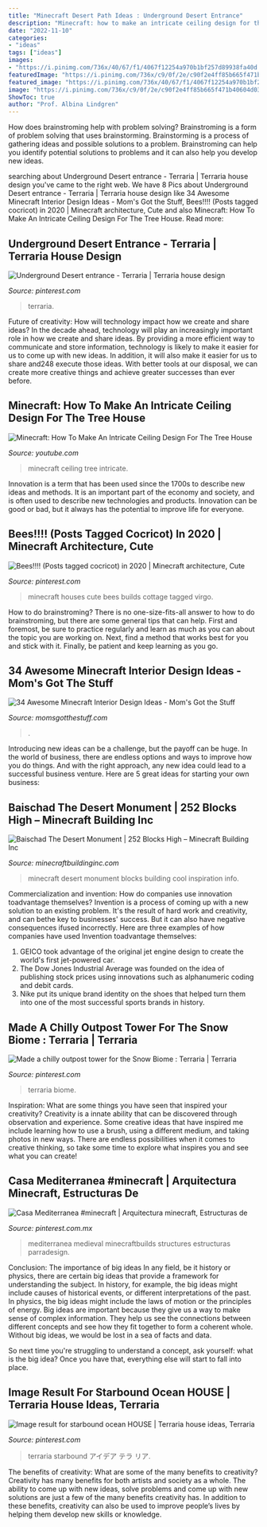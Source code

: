 ```yaml
---
title: "Minecraft Desert Path Ideas : Underground Desert Entrance"
description: "Minecraft: how to make an intricate ceiling design for the tree house"
date: "2022-11-10"
categories:
- "ideas"
tags: ["ideas"]
images:
- "https://i.pinimg.com/736x/40/67/f1/4067f12254a970b1bf257d89938fa40d.jpg"
featuredImage: "https://i.pinimg.com/736x/c9/0f/2e/c90f2e4ff85b665f471b40604d03f23f.jpg"
featured_image: "https://i.pinimg.com/736x/40/67/f1/4067f12254a970b1bf257d89938fa40d.jpg"
image: "https://i.pinimg.com/736x/c9/0f/2e/c90f2e4ff85b665f471b40604d03f23f.jpg"
ShowToc: true
author: "Prof. Albina Lindgren"
---
```



How does brainstroming help with problem solving?
Brainstroming is a form of problem solving that uses brainstorming. Brainstorming is a process of gathering ideas and possible solutions to a problem. Brainstroming can help you identify potential solutions to problems and it can also help you develop new ideas.

	

		
searching about Underground Desert entrance - Terraria | Terraria house design you've came to the right web. We have 8 Pics about Underground Desert entrance - Terraria | Terraria house design like 34 Awesome Minecraft Interior Design Ideas - Mom&#039;s Got the Stuff, Bees!!!! (Posts tagged cocricot) in 2020 | Minecraft architecture, Cute and also Minecraft: How To Make An Intricate Ceiling Design For The Tree House. Read more:
		
    
## Underground Desert Entrance - Terraria | Terraria House Design

<img loading=lazy src="https://i.pinimg.com/736x/01/85/d4/0185d426a00e833c2211222cbd300fda.jpg" onerror="this.onerror=null;this.src='https://tse3.mm.bing.net/th?id=OIP.WOvX_EkqTNyhlV1xQoek6QHaGD&amp;pid=15.1';" alt="Underground Desert entrance - Terraria | Terraria house design">

_Source: pinterest.com_

>terraria. 

	

Future of creativity: How will technology impact how we create and share ideas?
In the decade ahead, technology will play an increasingly important role in how we create and share ideas. By providing a more efficient way to communicate and store information, technology is likely to make it easier for us to come up with new ideas. In addition, it will also make it easier for us to share and248
execute those ideas. With better tools at our disposal, we can create more creative things and achieve greater successes than ever before.

    
## Minecraft: How To Make An Intricate Ceiling Design For The Tree House

<img loading=lazy src="http://i1.ytimg.com/vi/hQNc8hAGHIA/maxresdefault.jpg" onerror="this.onerror=null;this.src='https://tse4.mm.bing.net/th?id=OIP.Yhp1g5_kRzJuLKsGYoqaTgHaEK&amp;pid=15.1';" alt="Minecraft: How To Make An Intricate Ceiling Design For The Tree House">

_Source: youtube.com_

>minecraft ceiling tree intricate. 

	

Innovation is a term that has been used since the 1700s to describe new ideas and methods. It is an important part of the economy and society, and is often used to describe new technologies and products. Innovation can be good or bad, but it always has the potential to improve life for everyone.

    
## Bees!!!! (Posts Tagged Cocricot) In 2020 | Minecraft Architecture, Cute

<img loading=lazy src="https://i.pinimg.com/736x/45/60/8a/45608a9f9b9c36f16fd4802477f41f67.jpg" onerror="this.onerror=null;this.src='https://tse1.mm.bing.net/th?id=OIP.jXvk5MObguGpq2Aqk0xH4gHaEo&amp;pid=15.1';" alt="Bees!!!! (Posts tagged cocricot) in 2020 | Minecraft architecture, Cute">

_Source: pinterest.com_

>minecraft houses cute bees builds cottage tagged virgo. 

	

How to do brainstroming?
There is no one-size-fits-all answer to how to do brainstroming, but there are some general tips that can help. First and foremost, be sure to practice regularly and learn as much as you can about the topic you are working on. Next, find a method that works best for you and stick with it. Finally, be patient and keep learning as you go.

    
## 34 Awesome Minecraft Interior Design Ideas - Mom&#039;s Got The Stuff

<img loading=lazy src="https://momsgotthestuff.com/wp-content/uploads/2021/07/minecraft-interior-designs-25.jpg" onerror="this.onerror=null;this.src='https://tse4.mm.bing.net/th?id=OIP.6XqCP2WbAt2R19hZeuoo4AHaHa&amp;pid=15.1';" alt="34 Awesome Minecraft Interior Design Ideas - Mom&#039;s Got the Stuff">

_Source: momsgotthestuff.com_

>. 

	

Introducing new ideas can be a challenge, but the payoff can be huge. In the world of business, there are endless options and ways to improve how you do things. And with the right approach, any new idea could lead to a successful business venture. Here are 5 great ideas for starting your own business: 

    
## Baischad The Desert Monument | 252 Blocks High – Minecraft Building Inc

<img loading=lazy src="http://minecraftbuildinginc.com/wp-content/uploads/2014/01/Baischad-The-Desert-Monument-252-Blocks-High-minecraft-building-ideas-5.jpg" onerror="this.onerror=null;this.src='https://tse4.mm.bing.net/th?id=OIP.VxOEAu8518Pa-n6bgxAYoQHaEW&amp;pid=15.1';" alt="Baischad The Desert Monument | 252 Blocks High – Minecraft Building Inc">

_Source: minecraftbuildinginc.com_

>minecraft desert monument blocks building cool inspiration info. 

	

Commercialization and invention: How do companies use innovation toadvantage themselves?
Invention is a process of coming up with a new solution to an existing problem. It's the result of hard work and creativity, and can bethe key to businesses' success. But it can also have negative consequences ifused incorrectly. Here are three examples of how companies have used Invention toadvantage themselves: 
1. GEICO took advantage of the original jet engine design to create the world's first jet-powered car.
2. The Dow Jones Industrial Average was founded on the idea of publishing stock prices using innovations such as alphanumeric coding and debit cards.
3. Nike put its unique brand identity on the shoes that helped turn them into one of the most successful sports brands in history.

    
## Made A Chilly Outpost Tower For The Snow Biome : Terraria | Terraria

<img loading=lazy src="https://i.pinimg.com/736x/c9/0f/2e/c90f2e4ff85b665f471b40604d03f23f.jpg" onerror="this.onerror=null;this.src='https://tse3.mm.bing.net/th?id=OIP.KUmdwMVonMQrYQkxUVvhNwHaHl&amp;pid=15.1';" alt="Made a chilly outpost tower for the Snow Biome : Terraria | Terraria">

_Source: pinterest.com_

>terraria biome. 

	

Inspiration: What are some things you have seen that inspired your creativity?
Creativity is a innate ability that can be discovered through observation and experience. Some creative ideas that have inspired me include learning how to use a brush, using a different medium, and taking photos in new ways. There are endless possibilities when it comes to creative thinking, so take some time to explore what inspires you and see what you can create!

    
## Casa Mediterranea #minecraft | Arquitectura Minecraft, Estructuras De

<img loading=lazy src="https://i.pinimg.com/736x/40/67/f1/4067f12254a970b1bf257d89938fa40d.jpg" onerror="this.onerror=null;this.src='https://tse3.mm.bing.net/th?id=OIP.rJinFgL2R62lNoj_YpRa-AHaEW&amp;pid=15.1';" alt="Casa Mediterranea #minecraft | Arquitectura minecraft, Estructuras de">

_Source: pinterest.com.mx_

>mediterranea medieval minecraftbuilds structures estructuras parradesign. 

	

Conclusion: The importance of big ideas
In any field, be it history or physics, there are certain big ideas that provide a framework for understanding the subject. In history, for example, the big ideas might include causes of historical events, or different interpretations of the past. In physics, the big ideas might include the laws of motion or the principles of energy.
Big ideas are important because they give us a way to make sense of complex information. They help us see the connections between different concepts and see how they fit together to form a coherent whole. Without big ideas, we would be lost in a sea of facts and data.

So next time you're struggling to understand a concept, ask yourself: what is the big idea? Once you have that, everything else will start to fall into place.

    
## Image Result For Starbound Ocean HOUSE | Terraria House Ideas, Terraria

<img loading=lazy src="https://i.pinimg.com/736x/72/a7/83/72a7834560e3396163ba1f6139849ed8.jpg" onerror="this.onerror=null;this.src='https://tse4.mm.bing.net/th?id=OIP.oUwhG9z6rKOh2pUQyCDtaQHaEx&amp;pid=15.1';" alt="Image result for starbound ocean HOUSE | Terraria house ideas, Terraria">

_Source: pinterest.com_

>terraria starbound アイデア テラ リア. 

	

The benefits of creativity: What are some of the many benefits to creativity?
Creativity has many benefits for both artists and society as a whole. The ability to come up with new ideas, solve problems and come up with new solutions are just a few of the many benefits creativity has. In addition to these benefits, creativity can also be used to improve people’s lives by helping them develop new skills or knowledge.

